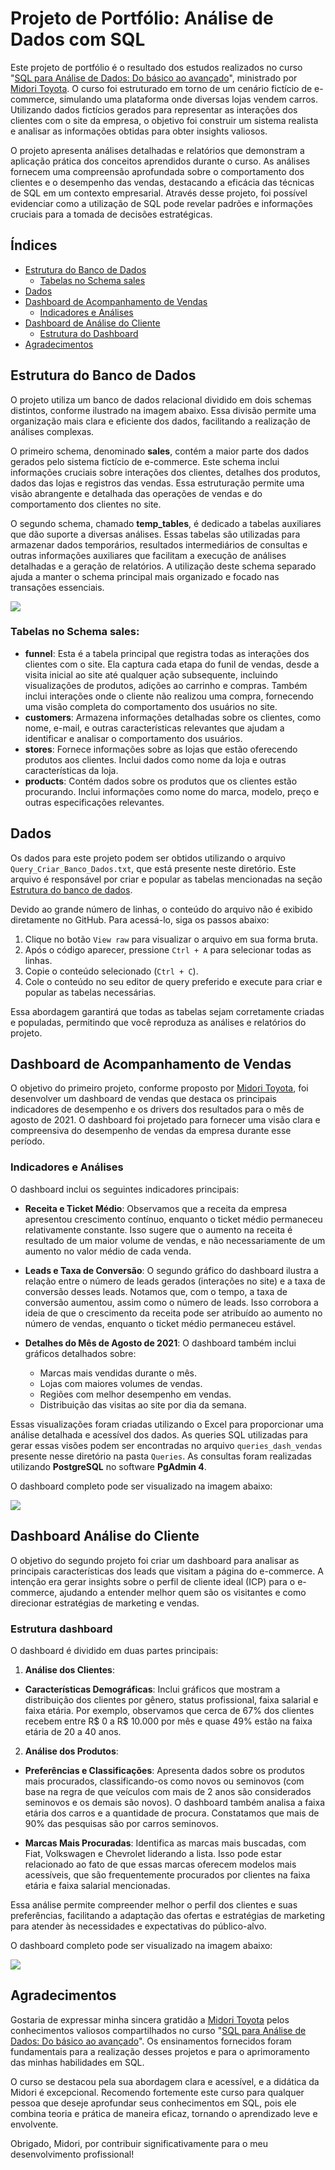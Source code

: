 # Projeto de Portfólio: Análise de Dados com SQL

Este projeto de portfólio é o resultado dos estudos realizados no curso "[SQL para Análise de Dados: Do básico ao avançado](https://www.udemy.com/course/sql-para-analise-de-dados/?couponCode=24T7MT72224)", ministrado por [Midori Toyota](https://www.linkedin.com/in/midoritoyota/). O curso foi estruturado em torno de um cenário fictício de e-commerce, simulando uma plataforma onde diversas lojas vendem carros. Utilizando dados fictícios gerados para representar as interações dos clientes com o site da empresa, o objetivo foi construir um sistema realista e analisar as informações obtidas para obter insights valiosos.

O projeto apresenta análises detalhadas e relatórios que demonstram a aplicação prática dos conceitos aprendidos durante o curso. As análises fornecem uma compreensão aprofundada sobre o comportamento dos clientes e o desempenho das vendas, destacando a eficácia das técnicas de SQL em um contexto empresarial. Através desse projeto, foi possível evidenciar como a utilização de SQL pode revelar padrões e informações cruciais para a tomada de decisões estratégicas.

## Índices

- [Estrutura do Banco de Dados](#estrutura-do-banco-de-dados)
  - [Tabelas no Schema sales](#tabelas-no-schema-sales)
- [Dados](#dados)
- [Dashboard de Acompanhamento de Vendas](#dashboard-de-acompanhamento-de-vendas)
  - [Indicadores e Análises](#indicadores-e-análises)
- [Dashboard de Análise do Cliente](#dashboard-de-análise-do-cliente)
  - [Estrutura do Dashboard](#estrutura-do-dashboard)
- [Agradecimentos](#agradecimentos)

## Estrutura do Banco de Dados
O projeto utiliza um banco de dados relacional dividido em dois schemas distintos, conforme ilustrado na imagem abaixo. Essa divisão permite uma organização mais clara e eficiente dos dados, facilitando a realização de análises complexas.

O primeiro schema, denominado **sales**, contém a maior parte dos dados gerados pelo sistema fictício de e-commerce. Este schema inclui informações cruciais sobre interações dos clientes, detalhes dos produtos, dados das lojas e registros das vendas. Essa estruturação permite uma visão abrangente e detalhada das operações de vendas e do comportamento dos clientes no site.

O segundo schema, chamado **temp_tables**, é dedicado a tabelas auxiliares que dão suporte a diversas análises. Essas tabelas são utilizadas para armazenar dados temporários, resultados intermediários de consultas e outras informações auxiliares que facilitam a execução de análises detalhadas e a geração de relatórios. A utilização deste schema separado ajuda a manter o schema principal mais organizado e focado nas transações essenciais.

![](/Imagens/Estrutura_Banco.PNG) 

### Tabelas no Schema sales:
* **funnel**:  Esta é a tabela principal que registra todas as interações dos clientes com o site. Ela captura cada etapa do funil de vendas, desde a visita inicial ao site até qualquer ação subsequente, incluindo visualizações de produtos, adições ao carrinho e compras. Também inclui interações onde o cliente não realizou uma compra, fornecendo uma visão completa do comportamento dos usuários no site.
* **customers**: Armazena informações detalhadas sobre os clientes, como nome, e-mail, e outras características relevantes que ajudam a identificar e analisar o comportamento dos usuários.
* **stores**: Fornece informações sobre as lojas que estão oferecendo produtos aos clientes. Inclui dados como nome da loja e outras características da loja.
* **products**: Contém dados sobre os produtos que os clientes estão procurando. Inclui informações como nome do marca, modelo, preço e outras especificações relevantes.

## Dados

Os dados para este projeto podem ser obtidos utilizando o arquivo `Query_Criar_Banco_Dados.txt`, que está presente neste diretório. Este arquivo é responsável por criar e popular as tabelas mencionadas na seção [Estrutura do banco de dados](#estrutura-do-banco-de-dados).

Devido ao grande número de linhas, o conteúdo do arquivo não é exibido diretamente no GitHub. Para acessá-lo, siga os passos abaixo:

1. Clique no botão `View raw` para visualizar o arquivo em sua forma bruta.
2. Após o código aparecer, pressione `Ctrl + A` para selecionar todas as linhas.
3. Copie o conteúdo selecionado (`Ctrl + C`).
4. Cole o conteúdo no seu editor de query preferido e execute para criar e popular as tabelas necessárias.

Essa abordagem garantirá que todas as tabelas sejam corretamente criadas e populadas, permitindo que você reproduza as análises e relatórios do projeto.

## Dashboard de Acompanhamento de Vendas

O objetivo do primeiro projeto, conforme proposto por [Midori Toyota](https://www.linkedin.com/in/midoritoyota/), foi desenvolver um dashboard de vendas que destaca os principais indicadores de desempenho e os drivers dos resultados para o mês de agosto de 2021. O dashboard foi projetado para fornecer uma visão clara e compreensiva do desempenho de vendas da empresa durante esse período.

### Indicadores e Análises

O dashboard inclui os seguintes indicadores principais:

* **Receita e Ticket Médio**: Observamos que a receita da empresa apresentou crescimento contínuo, enquanto o ticket médio permaneceu relativamente constante. Isso sugere que o aumento na receita é resultado de um maior volume de vendas, e não necessariamente de um aumento no valor médio de cada venda.
  
* **Leads e Taxa de Conversão**: O segundo gráfico do dashboard ilustra a relação entre o número de leads gerados (interações no site) e a taxa de conversão desses leads. Notamos que, com o tempo, a taxa de conversão aumentou, assim como o número de leads. Isso corrobora a ideia de que o crescimento da receita pode ser atribuído ao aumento no número de vendas, enquanto o ticket médio permaneceu estável.
  
* **Detalhes do Mês de Agosto de 2021**: O dashboard também inclui gráficos detalhados sobre:
  * Marcas mais vendidas durante o mês.
  * Lojas com maiores volumes de vendas.
  * Regiões com melhor desempenho em vendas.
  * Distribuição das visitas ao site por dia da semana.

Essas visualizações foram criadas utilizando o Excel para proporcionar uma análise detalhada e acessível dos dados. As queries SQL utilizadas para gerar essas visões podem ser encontradas no arquivo `queries_dash_vendas` presente nesse diretório na pasta `Queries`. As consultas foram realizadas utilizando **PostgreSQL** no software **PgAdmin 4**.

O dashboard completo pode ser visualizado na imagem abaixo:

![](/Imagens/Dash_vendas.png)

## Dashboard Análise do Cliente

O objetivo do segundo projeto foi criar um dashboard para analisar as principais características dos leads que visitam a página do e-commerce. A intenção era gerar insights sobre o perfil de cliente ideal (ICP) para o e-commerce, ajudando a entender melhor quem são os visitantes e como direcionar estratégias de marketing e vendas.

### Estrutura dashboard

O dashboard é dividido em duas partes principais:

1. **Análise dos Clientes**:

  * **Características Demográficas**: Inclui gráficos que mostram a distribuição dos clientes por gênero, status profissional, faixa salarial e faixa etária. Por exemplo, observamos que cerca de 67% dos clientes recebem entre R$ 0 a R$ 10.000 por mês e quase 49% estão na faixa etária de 20 a 40 anos.

2. **Análise dos Produtos**:

  * **Preferências e Classificações**: Apresenta dados sobre os produtos mais procurados, classificando-os como novos ou seminovos (com base na regra de que veículos com mais de 2 anos são considerados seminovos e os demais são novos). O dashboard também analisa a faixa etária dos carros e a quantidade de procura. Constatamos que mais de 90% das pesquisas são por carros seminovos.

  * **Marcas Mais Procuradas**: Identifica as marcas mais buscadas, com Fiat, Volkswagen e Chevrolet liderando a lista. Isso pode estar relacionado ao fato de que essas marcas oferecem modelos mais acessíveis, que são frequentemente procurados por clientes na faixa etária e faixa salarial mencionadas.

Essa análise permite compreender melhor o perfil dos clientes e suas preferências, facilitando a adaptação das ofertas e estratégias de marketing para atender às necessidades e expectativas do público-alvo.

O dashboard completo pode ser visualizado na imagem abaixo:

![](/Imagens/Dash_clientes.png)

## Agradecimentos

Gostaria de expressar minha sincera gratidão a [Midori Toyota](https://www.linkedin.com/in/midoritoyota/) pelos conhecimentos valiosos compartilhados no curso "[SQL para Análise de Dados: Do básico ao avançado](https://www.udemy.com/course/sql-para-analise-de-dados/?couponCode=24T7MT72224)". Os ensinamentos fornecidos foram fundamentais para a realização desses projetos e para o aprimoramento das minhas habilidades em SQL.

O curso se destacou pela sua abordagem clara e acessível, e a didática da Midori é excepcional. Recomendo fortemente este curso para qualquer pessoa que deseje aprofundar seus conhecimentos em SQL, pois ele combina teoria e prática de maneira eficaz, tornando o aprendizado leve e envolvente.

Obrigado, Midori, por contribuir significativamente para o meu desenvolvimento profissional!
